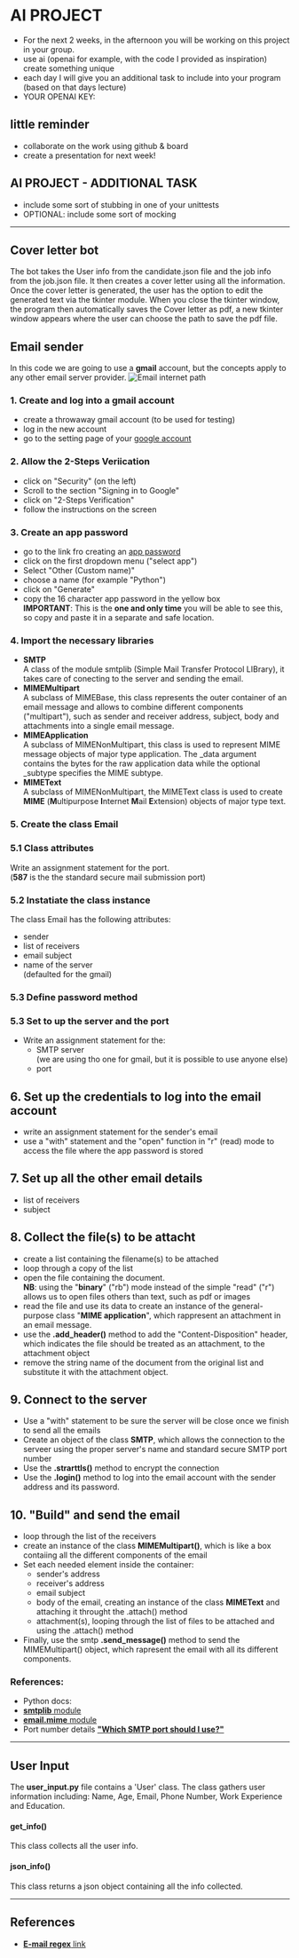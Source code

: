 # AI PROJECT
- For the next 2 weeks, in the afternoon you will be
working on this project in your group.
- use ai (openai for example, with the code I provided as inspiration)
create something unique
- each day I will give you an additional task to include into your program (based on that days lecture)
- YOUR OPENAI KEY: 

## little reminder
- collaborate on the work using github & board
- create a presentation for next week!

## AI PROJECT - ADDITIONAL TASK
- include some sort of stubbing in one of your unittests
- OPTIONAL: include some sort of mocking  
---

## Cover letter bot

The bot takes the User info from the candidate.json file and the job info from the job.json file. It then creates
a cover letter using all the information. Once the cover letter is generated, the user has the option to edit the generated text
via the tkinter module. When you close the tkinter window, the program then automatically saves the Cover letter as pdf, a new tkinter
window appears where the user can choose the path to save the pdf file.

## Email sender

In this code we are going to use a **gmail** account, but the concepts apply to any other email server provider.
![Email internet path](email.png)

### 1. Create and log into a gmail account
- create a throwaway gmail account (to be used for testing)
- log in the new account
- go to the setting page of your [google account](https://www.myaccount.google.com)

### 2. Allow the 2-Steps Veriication
- click on "Security" (on the left)
- Scroll to the section "Signing in to Google"
- click on "2-Steps Verification"
- follow the instructions on the screen

### 3. Create an app password
- go to the link fro creating an [app password](https://myaccount.google.com/u/4/apppasswords)
- click on the first dropdown menu ("select app")
- Select "Other (Custom name)"
- choose a name (for example "Python")
- click on "Generate"
- copy the 16 character app password in the yellow box  
**IMPORTANT**: This is the **one and only time** you will be able to see this, so copy and paste it in a separate and safe location.

### 4. Import the necessary libraries  
- **SMTP**  
  A class of the module smtplib (Simple Mail Transfer Protocol LIBrary), it takes care of conecting to the server and sending the email.
- **MIMEMultipart**  
  A subclass of MIMEBase, this class represents the outer container of an email message and allows to combine different components ("multipart"), such as sender and receiver address, subject, body and attachments into a single email message.
- **MIMEApplication**  
  A subclass of MIMENonMultipart, this class is used to represent MIME message objects of major type application. The _data  argument contains the bytes for the raw application data while the optional _subtype specifies the MIME subtype.
- **MIMEText**  
  A subclass of MIMENonMultipart, the MIMEText class is used to create **MIME** (**M**ultipurpose **I**nternet **M**ail **E**xtension) objects of major type text.

### 5. Create the class **Email**
### 5.1 Class attributes
Write an assignment statement for the port.  
(**587** is the the standard secure mail submission port)

### 5.2 Instatiate the class instance
The class Email has the following attributes:  
- sender
- list of receivers
- email subject
- name of the server  
  (defaulted for the gmail)

### 5.3 Define **password** method







### 5.3 Set to up the server and the port
- Write an assignment statement for the:
  - SMTP server  
    (we are using tho one for gmail, but it is possible to use anyone else)
  - port  
    

## 6. Set up the credentials to log into the email account  
- write an assignment statement for the sender's email
- use a "with" statement and the "open" function in "r" (read) mode to access the file where the app password is stored

## 7. Set up all the other email details
- list of receivers
- subject

## 8. Collect the file(s) to be attacht
- create a list containing the filename(s) to be attached
- loop through a copy of the list 
- open the file containing the document.  
  **NB**: using the "**binary**" ("rb") mode instead of the simple "read" ("r") allows us to open files others than text, such as pdf or images
- read the file and use its data to create an instance of the general-purpose class "**MIME application**", which rappresent an attachment in an email message.
- use the **.add_header()** method to add the "Content-Disposition" header, which indicates the file should be treated as an attachment, to the attachment object
- remove the string name of the document from the original list and substitute it with the attachment object.

## 9. Connect to the server
- Use a "with" statement to be sure the server will be close once we finish to send all the emails
- Create an object of the class **SMTP**, which allows the connection to the serveer using the proper server's name and standard secure SMTP port number
- Use the **.strarttls()** method to encrypt the connection
- Use the **.login()** method to log into the email account with the sender address and its password.

## 10. "Build" and send the email
- loop through the list of the receivers
- create an instance of the class **MIMEMultipart()**, which is like a box contaiing all the different components of the email
- Set each needed element inside the container:
  - sender's address 
  - receiver's address
  - email subject
  - body of the email, creating an instance of the class **MIMEText** and attaching it throught the .attach() method
  - attachment(s), looping through the list of files to be attached and using the .attach() method
- Finally, use the smtp **.send_message()** method to send the MIMEMultipart() object, which rapresent the email with all its different components.

### References:
- Python docs:  
- [**smtplib** module](https://docs.python.org/3/library/smtplib.html#module-smtplib)
- [**email.mime** module](https://docs.python.org/3/library/email.mime.html?highlight=email#email.mime.multipart.MIMEMultipart)
- Port number details [**"Which SMTP port should I use?"**](https://www.mailgun.com/blog/email/which-smtp-port-understanding-ports-25-465-587/)
---


## User Input
The **user_input.py** file contains a 'User' class. The class gathers user information including: Name, Age, Email, Phone Number, Work Experience and Education.

#### **get_info()**
This class collects all the user info.

#### **json_info()**
This class returns a json object containing all the info collected.

---
 

## References


- [**E-mail regex** link](https://uibakery.io/regex-library/email-regex-python)


